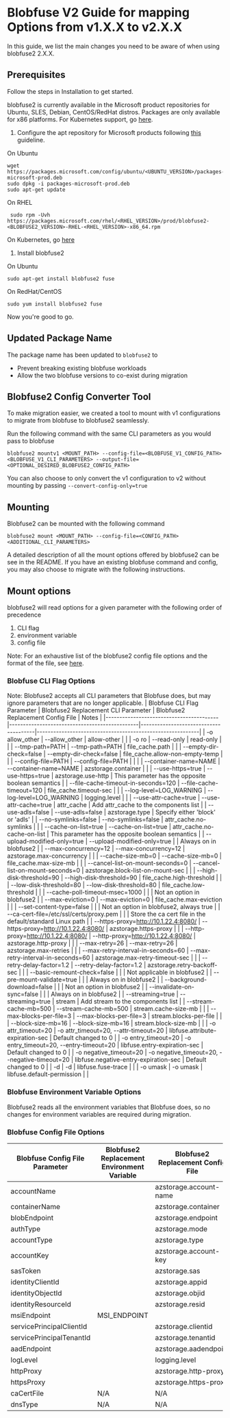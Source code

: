# Blobfuse V2 Guide for mapping Options from v1.X.X to v2.X.X

In this guide, we list the main changes you need to be aware of when using blobfuse2 2.X.X.

<!-- Do we need an upgrade story? -->

## Prerequisites
Follow the steps in Installation to get started. <!-- TODO: Add link to installation and copy paste the below to the Installation page -->

blobfuse2 is currently available in the Microsoft product repositories for Ubuntu, SLES, Debian, CentOS/RedHat distros. Packages are only available for x86 platforms. For Kubernetes support, go [here](https://github.com/kubernetes-sigs/blob-csi-driver).

1. Configure the apt repository for Microsoft products following [this](https://docs.microsoft.com/en-us/windows-server/administration/Linux-Package-Repository-for-Microsoft-Software) guideline.

On Ubuntu
```
wget https://packages.microsoft.com/config/ubuntu/<UBUNTU_VERSION>/packages-microsoft-prod.deb
sudo dpkg -i packages-microsoft-prod.deb
sudo apt-get update
```

On RHEL
```
 sudo rpm -Uvh https://packages.microsoft.com/rhel/<RHEL_VERSION>/prod/blobfuse2-<BLOBFUSE2_VERSION>-RHEL-<RHEL_VERSION>-x86_64.rpm
```

On Kubernetes, go [here](https://github.com/kubernetes-sigs/blob-csi-driver)

1. Install blobfuse2

On Ubuntu
```
sudo apt-get install blobfuse2 fuse
```

On RedHat/CentOS
```
sudo yum install blobfuse2 fuse
```

Now you're good to go.

## Updated Package Name
The package name has been updated to `blobfuse2` to 

- Prevent breaking existing blobfuse workloads 
- Allow the two blobfuse versions to co-exist during migration

## Blobfuse2 Config Converter Tool
To make migration easier, we created a tool to mount with v1 configurations to migrate from blobfuse to blobfuse2 seamlessly.

Run the following command with the same CLI parameters as you would pass to blobfuse

```
blobfuse2 mountv1 <MOUNT_PATH> --config-file=<BLOBFUSE_V1_CONFIG_PATH> <BLOBFUSE_V1_CLI_PARAMETERS> --output-file=<OPTIONAL_DESIRED_BLOBFUSE2_CONFIG_PATH>
```

You can also choose to only convert the v1 configuration to v2 without mounting by passing `--convert-config-only=true`

## Mounting
Blobfuse2 can be mounted with the following command
```
blobfuse2 mount <MOUNT_PATH> --config-file=<CONFIG_PATH> <ADDITIONAL_CLI_PARAMETERS>
```

A detailed description of all the mount options offered by blobfuse2 can be see in the README. If you have an existing blobfuse command and config, you may also choose to migrate with the following instructions.

## Mount options
blobfuse2 will read options for a given parameter with the following order of precedence
1. CLI flag
2. environment variable
3. config file

Note: For an exhaustive list of the blobfuse2 config file options and the format of the file, see [here](/setup/baseConfig.yaml).
<!-- TODO: Link that correctly once on github -->

### Blobfuse CLI Flag Options
<!-- Note: When editing this table, please ensure it is formatted neatly -->
Note: Blobfuse2 accepts all CLI parameters that Blobfuse does, but may ignore parameters that are no longer applicable. 
| Blobfuse CLI Flag Parameter             | Blobfuse2 Replacement CLI Parameter           | Blobfuse2 Replacement Config File     | Notes                                                     |
|-----------------------------------------|-----------------------------------------------|---------------------------------------|-----------------------------------------------------------|
| -o allow_other                          | --allow_other                                 | allow-other                           |                                                           |
| -o ro                                   | --read-only                                   | read-only                             |                                                           |
| --tmp-path=PATH                         | --tmp-path=PATH                               | file_cache.path                       |                                                           |
| --empty-dir-check=false                 | --empty-dir-check=false                       | file_cache.allow-non-empty-temp       |                                                           |
| --config-file=PATH                      | --config-file=PATH                            |                                       |                                                           |
| --container-name=NAME                   | --container-name=NAME                         | azstorage.container                   |                                                           |
| --use-https=true                        | --use-https=true                              | azstorage.use-http                    | This parameter has the opposite boolean semantics         |
| --file-cache-timeout-in-seconds=120     | --file-cache-timeout=120                      | file_cache.timeout-sec                |                                                           |
| --log-level=LOG_WARNING                 | --log-level=LOG_WARNING                       | logging.level                         |                                                           |
| --use-attr-cache=true                   | --use-attr-cache=true                         | attr_cache                            | Add attr_cache to the components list                     |
| --use-adls=false                        | --use-adls=false                              | azstorage.type                        | Specify either 'block' or 'adls'                          |
| --no-symlinks=false                     | --no-symlinks=false                           | attr_cache.no-symlinks                |                                                           |
| --cache-on-list=true                    | --cache-on-list=true                          | attr_cache.no-cache-on-list           | This parameter has the opposite boolean semantics         |
| --upload-modified-only=true             | --upload-modified-only=true                   |                                       | Always on in blobfuse2                                    |
| --max-concurrency=12                    | --max-concurrency=12                          | azstorage.max-concurrency             |                                                           |
| --cache-size-mb=0                       | --cache-size-mb=0                             | file_cache.max-size-mb                |                                                           |
| --cancel-list-on-mount-seconds=0        | --cancel-list-on-mount-seconds=0              | azstorage.block-list-on-mount-sec     |                                                           |
| --high-disk-threshold=90                | --high-disk-threshold=90                      | file_cache.high-threshold             |                                                           |
| --low-disk-threshold=80                 | --low-disk-threshold=80                       | file_cache.low-threshold              |                                                           |
| --cache-poll-timeout-msec=1000          |                                               |                                       | Not an option in blobfuse2                                |
| --max-eviction=0                        | --max-eviction=0                              | file_cache.max-eviction               |                                                           |
| --set-content-type=false                |                                               |                                       | Not an option in blobfuse2, always true                   |
| --ca-cert-file=/etc/ssl/certs/proxy.pem |                                               |                                       | Store the ca cert file in the default/standard Linux path |
| --https-proxy=http://10.1.22.4:8080/    | --https-proxy=http://10.1.22.4:8080/          | azstorage.https-proxy                 |                                                           |
| --http-proxy=http://10.1.22.4:8080/     | --http-proxy=http://10.1.22.4:8080/           | azstorage.http-proxy                  |                                                           |
| --max-retry=26                          | --max-retry=26                                | azstorage.max-retries                 |                                                           |
| --max-retry-interval-in-seconds=60      | --max-retry-interval-in-seconds=60            | azstorage.max-retry-timeout-sec       |                                                           |
| --retry-delay-factor=1.2                | --retry-delay-factor=1.2                      | azstorage.retry-backoff-sec           |                                                           |
| --basic-remount-check=false             |                                               |                                       | Not applicable in blobfuse2                               |
| --pre-mount-validate=true               |                                               |                                       | Always on in blobfuse2                                    |
| --background-download=false             |                                               |                                       | Not an option in blobfuse2                                |
| --invalidate-on-sync=false              |                                               |                                       | Always on in blobfuse2                                    |
| --streaming=true                        | --streaming=true                              | stream                                | Add stream to the components list                         |
| --stream-cache-mb=500                   | --stream-cache-mb=500                         | stream.cache-size-mb                  |                                                           |
| --max-blocks-per-file=3                 | --max-blocks-per-file=3                       | stream.blocks-per-file                |                                                           |
| --block-size-mb=16                      | --block-size-mb=16                            | stream.block-size-mb                  |                                                           |
| -o attr_timeout=20                      | -o attr_timeout=20, --attr-timeout=20         | libfuse.attribute-expiration-sec      | Default changed to 0                                      |
| -o entry_timeout=20                     | -o entry_timeout=20, --entry-timeout=20       | libfuse.entry-expiration-sec          | Default changed to 0                                      |
| -o negative_timeout=20                  | -o negative_timeout=20, --negative-timeout=20 | libfuse.negative-entry-expiration-sec | Default changed to 0                                      |
| -d                                      | -d                                            | libfuse.fuse-trace                    |                                                           |
| -o umask                                | -o umask                                      | libfuse.default-permission            |                                                           |


### Blobfuse Environment Variable Options
Blobfuse2 reads all the environment variables that Blobfuse does, so no changes for environment variables are required during migration.

### Blobfuse Config File Options
<!-- Note: When editing this table, please ensure it is formatted neatly -->
| Blobfuse Config File Parameter | Blobfuse2 Replacement Environment Variable | Blobfuse2 Replacement Config File |
|--------------------------------|--------------------------------------------|-----------------------------------|
| accountName                    |                                            | azstorage.account-name            |
| containerName                  |                                            | azstorage.container               |
| blobEndpoint                   |                                            | azstorage.endpoint                |
| authType                       |                                            | azstorage.mode                    |
| accountType                    |                                            | azstorage.type                    |
| accountKey                     |                                            | azstorage.account-key             |
| sasToken                       |                                            | azstorage.sas                     |
| identityClientId               |                                            | azstorage.appid                   |
| identityObjectId               |                                            | azstorage.objid                   |
| identityResourceId             |                                            | azstorage.resid                   |
| msiEndpoint                    | MSI_ENDPOINT                               |                                   |
| servicePrincipalClientId       |                                            | azstorage.clientid                |
| servicePrincipalTenantId       |                                            | azstorage.tenantid                |
| aadEndpoint                    |                                            | azstorage.aadendpoint             |
| logLevel                       |                                            | logging.level                     |
| httpProxy                      |                                            | azstorage.http-proxy              |
| httpsProxy                     |                                            | azstorage.https-proxy             |
| caCertFile                     | N/A                                        | N/A                               |
| dnsType                        | N/A                                        | N/A                               |
